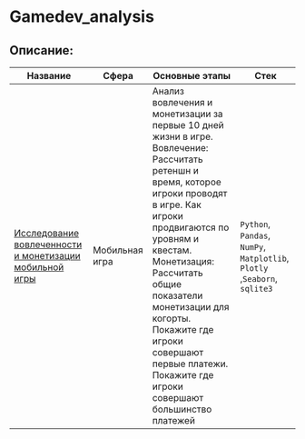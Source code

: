 # Gamedev_analysis

## Описание:
|Название   	|Сфера   	|Основные этапы   	|Стек   	|
|---	|---	|---	|---	|
|[Исследование вовлеченности и монетизации мобильной игры](https://github.com/Vorosh/Data_Analyst_YP/tree/main/Game_monetization_model) | Мобильная игра | Анализ вовлечения и монетизации за первые 10 дней жизни в игре. Вовлечение: Рассчитать ретеншн и время, которое игроки проводят в игре. Как игроки продвигаются по уровням и квестам. Монетизация: Рассчитать общие показатели монетизации для когорты. Покажите где игроки совершают первые платежи. Покажите где игроки совершают большинство платежей | `Python`, `Pandas`, `NumPy`, `Matplotlib`, `Plotly` ,`Seaborn`, `sqlite3`|
